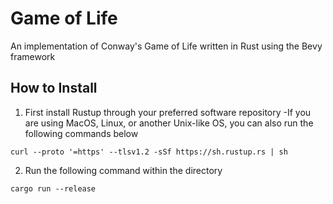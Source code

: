 # Game of Life
An implementation of Conway's Game of Life written in Rust using the Bevy framework
## How to Install
1. First install Rustup through your preferred software repository 
   -If you are using MacOS, Linux, or another Unix-like OS, you can also run the following commands below
 ```
 curl --proto '=https' --tlsv1.2 -sSf https://sh.rustup.rs | sh
 ```
 
2. Run the following command within the directory
  ```
  cargo run --release
  ```
